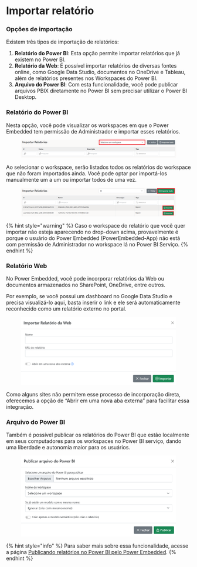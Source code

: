 # Importar relatório

### Opções de importação

Existem três tipos de importação de relatórios:

1. **Relatório do Power BI**: Esta opção permite importar relatórios que já existem no Power BI.
2. **Relatório da Web**: É possível importar relatórios de diversas fontes online, como Google Data Studio, documentos no OneDrive e Tableau, além de relatórios presentes nos Workspaces do Power BI.
3. **Arquivo do Power BI**: Com esta funcionalidade, você pode publicar arquivos PBIX diretamente no Power BI sem precisar utilizar o Power BI Desktop.



### **Relatório do Power BI**

Nesta opção, você pode visualizar os workspaces em que o Power Embedded tem permissão de Administrador e importar esses relatórios.

<figure><img src="../../../.gitbook/assets/image (142).png" alt=""><figcaption></figcaption></figure>



Ao selecionar o workspace, serão listados todos os relatórios do workspace que não foram importados ainda. Você pode optar por importá-los manualmente um a um ou importar todos de uma vez.

<figure><img src="../../../.gitbook/assets/image (143).png" alt=""><figcaption></figcaption></figure>

{% hint style="warning" %}
Caso o workspace do relatório que você quer importar não esteja aparecendo no drop-down acima, provavelmente é porque o usuário do Power Embedded (PowerEmbedded-App) não está com permissão de Administrador no workspace lá no Power BI Serviço.
{% endhint %}



### **Relatório Web**

No Power Embedded, você pode incorporar relatórios da Web ou documentos armazenados no SharePoint, OneDrive, entre outros.

Por exemplo, se você possui um dashboard no Google Data Studio e precisa visualizá-lo aqui, basta inserir o link e ele será automaticamente reconhecido como um relatório externo no portal.

<figure><img src="../../../.gitbook/assets/image (144).png" alt=""><figcaption></figcaption></figure>

Como alguns sites não permitem esse processo de incorporação direta, oferecemos a opção de “Abrir em uma nova aba externa” para facilitar essa integração.



### **Arquivo do Power BI**

Também é possível publicar os relatórios do Power BI que estão localmente em seus computadores para os workspaces no Power BI serviço, dando uma liberdade e autonomia maior para os usuários.

<div align="left">

<figure><img src="../../../.gitbook/assets/image (145).png" alt=""><figcaption></figcaption></figure>

</div>

{% hint style="info" %}
Para saber mais sobre essa funcionalidade, acesse a página [Publicando relatórios no Power BI pelo Power Embedded](../publicar-relatorio-no-power-bi.md).
{% endhint %}

